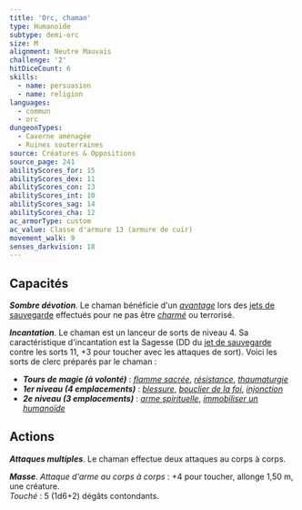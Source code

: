 ```yaml
---
title: 'Orc, chaman'
type: Humanoïde
subtype: demi-orc
size: M
alignment: Neutre Mauvais
challenge: '2'
hitDiceCount: 6
skills:
  - name: persuasion
  - name: religion
languages:
  - commun
  - orc
dungeonTypes:
  - Caverne aménagée
  - Ruines souterraines
source: Créatures & Oppositions
source_page: 241
abilityScores_for: 15
abilityScores_dex: 11
abilityScores_con: 13
abilityScores_int: 10
abilityScores_sag: 14
abilityScores_cha: 12
ac_armorType: custom
ac_value: Classe d'armure 13 (armure de cuir)
movement_walk: 9
senses_darkvision: 18
---
```

## Capacités
_**Sombre dévotion**_. Le chaman bénéficie d'un [_avantage_](/utiliser-les-caracteristiques/#avantage-et-desavantage) lors des [jets de sauvegarde](/utiliser-les-caracteristiques/#jets-de-sauvegarde) effectués pour ne pas être [_charmé_](/gerer-la-sante-du-personnage/#charme) ou terrorisé.

_**Incantation**_. Le chaman est un lanceur de sorts de niveau 4. Sa caractéristique d'incantation est la Sagesse (DD du [jet de sauvegarde](/utiliser-les-caracteristiques/#jets-de-sauvegarde) contre les sorts 11, +3 pour toucher avec les attaques de sort). Voici les sorts de clerc préparés par le chaman :
* _**Tours de magie (à volonté)**_ : [_flamme sacrée_](/grimoire/flamme-sacree/), [_résistance_](/grimoire/resistance/), [_thaumaturgie_](/grimoire/thaumaturgie/)
* _**1er niveau (4 emplacements)**_ : [_blessure_](/grimoire/blessure/), [_bouclier de la foi_](/grimoire/bouclier-de-la-foi/), [_injonction_](/grimoire/injonction/)
* _**2e niveau (3 emplacements)**_ : [_arme spirituelle_](/grimoire/arme-spirituelle/), [_immobiliser un humanoïde_](/grimoire/immobiliser-un-humanoide/)

## Actions
_**Attaques multiples**_. Le chaman effectue deux attaques au corps à corps.

_**Masse**_. _Attaque d'arme au corps à corps_ : +4 pour toucher, allonge 1,50 m, une créature.  
_Touché_ : 5 (1d6+2) dégâts contondants.

